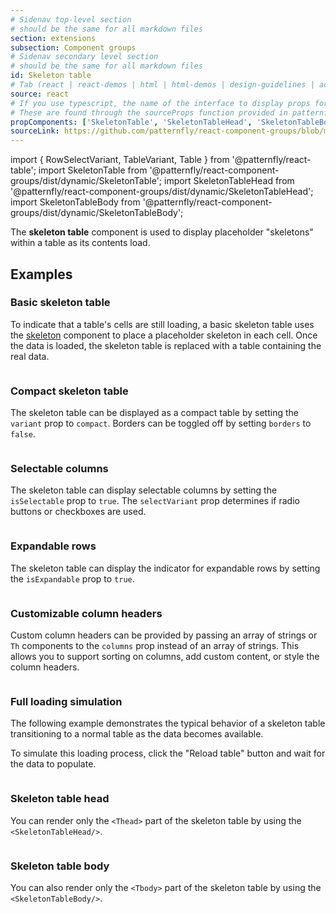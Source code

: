 ```yaml
---
# Sidenav top-level section
# should be the same for all markdown files
section: extensions
subsection: Component groups
# Sidenav secondary level section
# should be the same for all markdown files
id: Skeleton table
# Tab (react | react-demos | html | html-demos | design-guidelines | accessibility)
source: react
# If you use typescript, the name of the interface to display props for
# These are found through the sourceProps function provided in patternfly-docs.source.js
propComponents: ['SkeletonTable', 'SkeletonTableHead', 'SkeletonTableBody']
sourceLink: https://github.com/patternfly/react-component-groups/blob/main/packages/module/patternfly-docs/content/extensions/component-groups/examples/SkeletonTable/SkeletonTable.md
---
```

import { RowSelectVariant, TableVariant, Table } from '@patternfly/react-table';
import SkeletonTable from '@patternfly/react-component-groups/dist/dynamic/SkeletonTable';
import SkeletonTableHead from '@patternfly/react-component-groups/dist/dynamic/SkeletonTableHead';
import SkeletonTableBody from '@patternfly/react-component-groups/dist/dynamic/SkeletonTableBody';

The **skeleton table** component is used to display placeholder "skeletons" within a table as its contents load.

## Examples

### Basic skeleton table

To indicate that a table's cells are still loading, a basic skeleton table uses the [skeleton](https://www.patternfly.org/components/skeleton) component to place a placeholder skeleton in each cell. Once the data is loaded, the skeleton table is replaced with a table containing the real data.

```js file="./SkeletonTableExample.tsx"

```

### Compact skeleton table

The skeleton table can be displayed as a compact table by setting the `variant` prop to `compact`. Borders can be toggled off by setting `borders` to `false`.

```js file="./SkeletonTableCompactExample.tsx"

```

### Selectable columns

The skeleton table can display selectable columns by setting the `isSelectable` prop to `true`. The `selectVariant` prop determines if radio buttons or checkboxes are used.

```js file="./SkeletonTableSelectableExample.tsx"

```

### Expandable rows

The skeleton table can display the indicator for expandable rows by setting the `isExpandable` prop to `true`.

```js file="./SkeletonTableExpandableExample.tsx"

```

### Customizable column headers

Custom column headers can be provided by passing an array of strings or `Th` components to the `columns` prop instead of an array of strings. This allows you to support sorting on columns, add custom content, or style the column headers.

```js file="./SkeletonTableCustomExample.tsx"

```

### Full loading simulation

The following example demonstrates the typical behavior of a skeleton table transitioning to a normal table as the data becomes available.

To simulate this loading process, click the "Reload table" button and wait for the data to populate.


```js file="./SkeletonTableLoadingExample.tsx"

```

### Skeleton table head

You can render only the `<Thead>` part of the skeleton table by using the `<SkeletonTableHead/>`.

```js file="./SkeletonTableHeadExample.tsx"

```

### Skeleton table body

You can also render only the `<Tbody>` part of the skeleton table by using the `<SkeletonTableBody/>`.

```js file="./SkeletonTableBodyExample.tsx"

```

